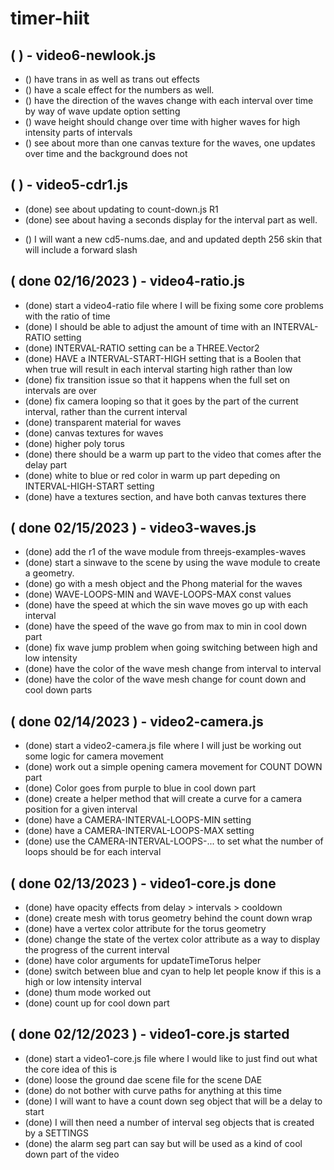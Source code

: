 # timer-hiit

## ( ) - video6-newlook.js
* () have trans in as well as trans out effects
* () have a scale effect for the numbers as well.
* () have the direction of the waves change with each interval over time by way of wave update option setting
* () wave height should change over time with higher waves for high intensity parts of intervals
* () see about more than one canvas texture for the waves, one updates over time and the background does not

## ( ) - video5-cdr1.js
* (done) see about updating to count-down.js R1
* (done) see about having a seconds display for the interval part as well.
<!-- NUMS DAE FILE -->
* () I will want a new cd5-nums.dae, and and updated depth 256 skin that will include a forward slash

## ( done 02/16/2023 ) - video4-ratio.js
* (done) start a video4-ratio file where I will be fixing some core problems with the ratio of time
* (done) I should be able to adjust the amount of time with an INTERVAL-RATIO setting
* (done) INTERVAL-RATIO setting can be a THREE.Vector2
* (done) HAVE a INTERVAL-START-HIGH setting that is a Boolen that when true will result in each interval starting high rather than low
* (done) fix transition issue so that it happens when the full set on intervals are over
* (done) fix camera looping so that it goes by the part of the current interval, rather than the current interval
* (done) transparent material for waves
* (done) canvas textures for waves
* (done) higher poly torus
* (done) there should be a warm up part to the video that comes after the delay part
* (done) white to blue or red color in warm up part depeding on INTERVAL-HIGH-START setting
* (done) have a textures section, and have both canvas textures there

## ( done 02/15/2023 ) - video3-waves.js
* (done) add the r1 of the wave module from threejs-examples-waves
* (done) start a sinwave to the scene by using the wave module to create a geometry.
* (done) go with a mesh object and the Phong material for the waves
* (done) WAVE-LOOPS-MIN and WAVE-LOOPS-MAX const values
* (done) have the speed at which the sin wave moves go up with each interval
* (done) have the speed of the wave go from max to min in cool down part
* (done) fix wave jump problem when going switching between high and low intensity
* (done) have the color of the wave mesh change from interval to interval
* (done) have the color of the wave mesh change for count down and cool down parts

## ( done 02/14/2023 ) - video2-camera.js
* (done) start a video2-camera.js file where I will just be working out some logic for camera movement
* (done) work out a simple opening camera movement for COUNT DOWN part
* (done) Color goes from purple to blue in cool down part
* (done) create a helper method that will create a curve for a camera position for a given interval
* (done) have a CAMERA-INTERVAL-LOOPS-MIN setting
* (done) have a CAMERA-INTERVAL-LOOPS-MAX setting
* (done) use the CAMERA-INTERVAL-LOOPS-... to set what the number of loops should be for each interval

## ( done 02/13/2023 ) - video1-core.js done
* (done) have opacity effects from delay > intervals > cooldown
* (done) create mesh with torus geometry behind the count down wrap
* (done) have a vertex color attribute for the torus geometry
* (done) change the state of the vertex color attribute as a way to display the progress of the current interval
* (done) have color arguments for updateTimeTorus helper
* (done) switch between blue and cyan to help let people know if this is a high or low intensity interval
* (done) thum mode worked out
* (done) count up for cool down part

## ( done 02/12/2023 ) - video1-core.js started
* (done) start a video1-core.js file where I would like to just find out what the core idea of this is
* (done) loose the ground dae scene file for the scene DAE
* (done) do not bother with curve paths for anything at this time
* (done) I will want to have a count down seg object that will be a delay to start
* (done) I will then need a number of interval seg objects that is created by a SETTINGS
* (done) the alarm seg part can say but will be used as a kind of cool down part of the video
